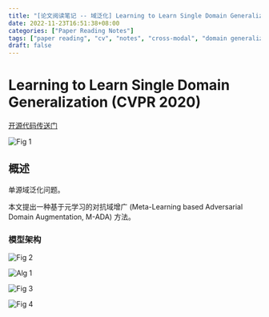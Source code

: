 ```yaml
---
title: "[论文阅读笔记 -- 域泛化] Learning to Learn Single Domain Generalization (CVPR 2020)"
date: 2022-11-23T16:51:38+08:00
categories: ["Paper Reading Notes"]
tags: ["paper reading", "cv", "notes", "cross-modal", "domain generalization"]
draft: false
---
```


# Learning to Learn Single Domain Generalization (CVPR 2020)

[开源代码传送门](https://github.com/joffery/M-ADA)

![Fig 1](/images/2022/PRN303/1.png)

## 概述

单源域泛化问题。  

本文提出一种基于元学习的对抗域增广 (Meta-Learning based Adversarial Domain Augmentation, M-ADA) 方法。  

### 模型架构

![Fig 2](/images/2022/PRN303/2.png)

![Alg 1](/images/2022/PRN303/A1.png)

![Fig 3](/images/2022/PRN303/3.png)

![Fig 4](/images/2022/PRN303/4.png)
